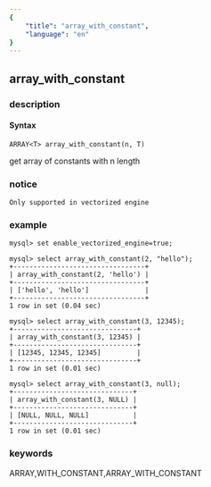 ```yaml
---
{
    "title": "array_with_constant",
    "language": "en"
}
---
```


<!-- 
Licensed to the Apache Software Foundation (ASF) under one
or more contributor license agreements.  See the NOTICE file
distributed with this work for additional information
regarding copyright ownership.  The ASF licenses this file
to you under the Apache License, Version 2.0 (the
"License"); you may not use this file except in compliance
with the License.  You may obtain a copy of the License at
  http://www.apache.org/licenses/LICENSE-2.0
Unless required by applicable law or agreed to in writing,
software distributed under the License is distributed on an
"AS IS" BASIS, WITHOUT WARRANTIES OR CONDITIONS OF ANY
KIND, either express or implied.  See the License for the
specific language governing permissions and limitations
under the License.
-->

## array_with_constant

### description

#### Syntax

```
ARRAY<T> array_with_constant(n, T)
```

get array of constants with n length
### notice

`Only supported in vectorized engine`

### example

```
mysql> set enable_vectorized_engine=true;

mysql> select array_with_constant(2, "hello");
+---------------------------------+
| array_with_constant(2, 'hello') |
+---------------------------------+
| ['hello', 'hello']              |
+---------------------------------+
1 row in set (0.04 sec)

mysql> select array_with_constant(3, 12345);
+-------------------------------+
| array_with_constant(3, 12345) |
+-------------------------------+
| [12345, 12345, 12345]         |
+-------------------------------+
1 row in set (0.01 sec)

mysql> select array_with_constant(3, null);
+------------------------------+
| array_with_constant(3, NULL) |
+------------------------------+
| [NULL, NULL, NULL]           |
+------------------------------+
1 row in set (0.01 sec)

```

### keywords

ARRAY,WITH_CONSTANT,ARRAY_WITH_CONSTANT
